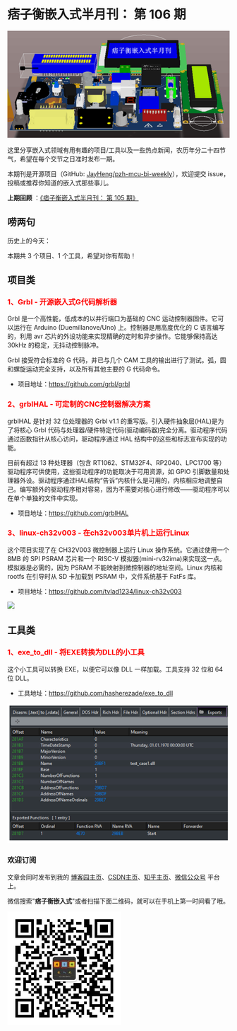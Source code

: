 # 痞子衡嵌入式半月刊： 第 106 期

![](https://raw.githubusercontent.com/JayHeng/pzh-mcu-bi-weekly/master/pics/pzh_mcu_bi_weekly.PNG)

这里分享嵌入式领域有用有趣的项目/工具以及一些热点新闻，农历年分二十四节气，希望在每个交节之日准时发布一期。

本期刊是开源项目（GitHub: [JayHeng/pzh-mcu-bi-weekly](https://github.com/JayHeng/pzh-mcu-bi-weekly)），欢迎提交 issue，投稿或推荐你知道的嵌入式那些事儿。

**上期回顾** ：[《痞子衡嵌入式半月刊： 第 105 期》](https://www.cnblogs.com/henjay724/p/18314326)

## 唠两句

历史上的今天：

本期共 3 个项目、1 个工具，希望对你有帮助！

## 项目类

### <font color="red">1、Grbl - 开源嵌入式G代码解析器</font>

Grbl 是一个高性能，低成本的以并行端口为基础的 CNC 运动控制器固件。它可以运行在 Arduino (Duemillanove/Uno) 上。控制器是用高度优化的 C 语言编写的，利用 avr 芯片的外设功能来实现精确的定时和异步操作。它能够保持高达 30kHz 的稳定，无抖动控制脉冲。

Grbl 接受符合标准的 G 代码，并已与几个 CAM 工具的输出进行了测试。弧，圆和螺旋运动完全支持，以及所有其他主要的 G 代码命令。

 * 项目地址：https://github.com/grbl/grbl

### <font color="red">2、grblHAL - 可定制的CNC控制器解决方案</font>

grblHAL 是针对 32 位处理器的 Grbl v1.1 的重写版。引入硬件抽象层(HAL)是为了将核心 Grbl 代码与处理器/硬件特定代码(驱动编码器)完全分离。驱动程序代码通过函数指针从核心访问，驱动程序通过 HAL 结构中的这些和标志宣布实现的功能。

目前有超过 13 种处理器（包含 RT1062、STM32F4、RP2040、LPC1700 等）驱动程序可供使用，这些驱动程序的功能取决于可用资源，如 GPIO 引脚数量和处理器外设。驱动程序通过HAL结构“告诉”内核什么是可用的，内核相应地调整自己。编写额外的驱动程序相对容易，因为不需要对核心进行修改——驱动程序可以在单个单独的文件中实现。

 * 项目地址：https://github.com/grblHAL

### <font color="red">3、linux-ch32v003 - 在ch32v003单片机上运行Linux</font>

这个项目实现了在 CH32V003 微控制器上运行 Linux 操作系统。它通过使用一个 8MB 的 SPI PSRAM 芯片和一个 RISC-V 模拟器(mini-rv32ima)来实现这一点。模拟器是必需的，因为 PSRAM 不能映射到微控制器的地址空间。Linux 内核和 rootfs 在引导时从 SD 卡加载到 PSRAM 中，文件系统基于 FatFs 库。

 * 项目地址：https://github.com/tvlad1234/linux-ch32v003

 ![](https://raw.githubusercontent.com/JayHeng/pzh-mcu-bi-weekly/master/pics/issue-106/.PNG)

## 工具类

### <font color="red">1、exe_to_dll - 将EXE转换为DLL的小工具</font>

这个小工具可以转换 EXE，以便它可以像 DLL 一样加载。工具支持 32 位和 64 位 DLL。

 * 工具地址：https://github.com/hasherezade/exe_to_dll

 ![](https://raw.githubusercontent.com/JayHeng/pzh-mcu-bi-weekly/master/pics/issue-106/exe_to_dll.PNG)

### 欢迎订阅

文章会同时发布到我的 [博客园主页](https://www.cnblogs.com/henjay724/)、[CSDN主页](https://blog.csdn.net/henjay724)、[知乎主页](https://www.zhihu.com/people/henjay724)、[微信公众号](http://weixin.sogou.com/weixin?type=1&query=痞子衡嵌入式) 平台上。

微信搜索"__痞子衡嵌入式__"或者扫描下面二维码，就可以在手机上第一时间看了哦。

![](https://raw.githubusercontent.com/JayHeng/pzhmcu-picture/master/wechat/pzhMcu_qrcode_258x258.jpg)

